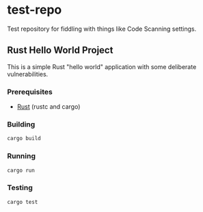 # test-repo
Test repository for fiddling with things like Code Scanning settings.

## Rust Hello World Project

This is a simple Rust "hello world" application with some deliberate vulnerabilities.

### Prerequisites
- [Rust](https://www.rust-lang.org/tools/install) (rustc and cargo)

### Building
```bash
cargo build
```

### Running
```bash
cargo run
```

### Testing
```bash
cargo test
```
